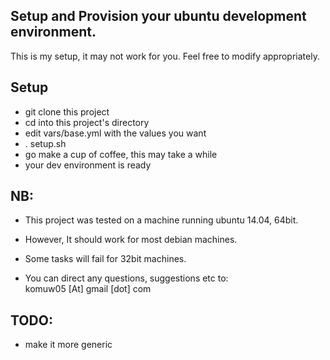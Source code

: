 ## Setup and Provision your ubuntu development environment.

This is my setup, it may not work for you. Feel free to modify appropriately.

## Setup       
      
* git clone this project
* cd into this project's directory
* edit vars/base.yml with the values you want
* . setup.sh
* go make a cup of coffee, this may take a while
* your dev environment is ready


## NB:      
* This project was tested on a machine running ubuntu 14.04, 64bit.
* However, It should work for most debian machines. 
* Some tasks will fail for 32bit machines.

* You can direct any questions, suggestions etc to:     
komuw05 [At] gmail [dot] com


## TODO:
* make it more generic